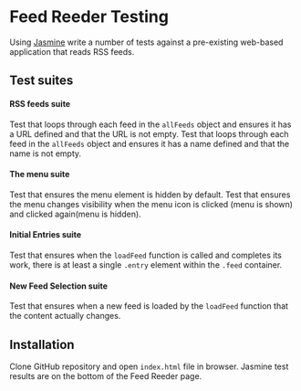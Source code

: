 # Feed Reeder Testing
Using [Jasmine](http://jasmine.github.io/) write a number of tests against a pre-existing web-based application that reads RSS feeds.

## Test suites

#### RSS feeds suite
Test that loops through each feed in the `allFeeds` object and ensures it has a URL defined and that the URL is not empty.
Test that loops through each feed in the `allFeeds` object and ensures it has a name defined and that the name is not empty.
#### The menu suite
Test that ensures the menu element is hidden by default.
Test that ensures the menu changes visibility when the menu icon is clicked (menu is shown) and clicked again(menu is hidden).
#### Initial Entries suite
Test that ensures when the `loadFeed` function is called and completes its work, there is at least a single `.entry` element within the `.feed` container.
#### New Feed Selection suite
Test that ensures when a new feed is loaded by the `loadFeed` function that the content actually changes.

## Installation
Clone GitHub repository and open `index.html` file in browser. Jasmine test results are on the bottom of the Feed Reeder page.
